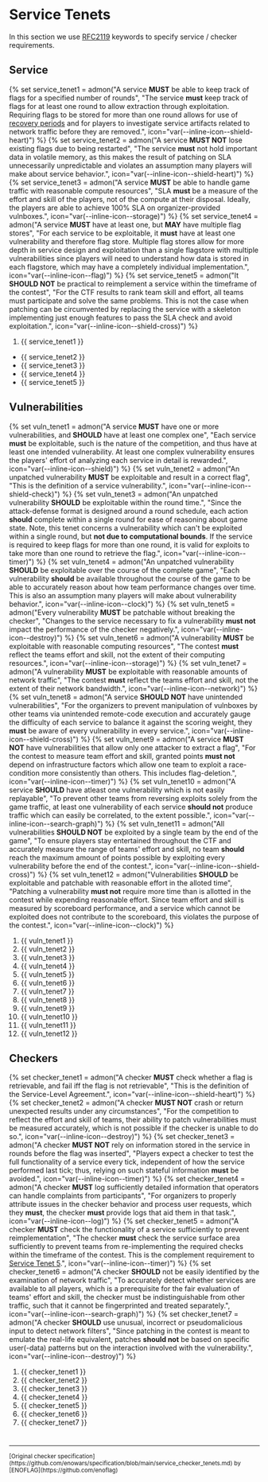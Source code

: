 # Service Tenets

In this section we use [RFC2119](https://www.ietf.org/rfc/rfc2119.txt) keywords to specify service / checker requirements.

## Service

{% set service_tenet1 = admon("A service **MUST** be able to keep track of flags for a specified number of rounds", "The service **must** keep track of flags for at least one round to allow extraction through exploitation. Requiring flags to be stored for more than one round allows for use of [recovery periods](/attack-defense/scoring-formula/faust2024.md) and for players to investigate service artifacts related to network traffic before they are removed.", icon="var(--inline-icon--shield-heart)") %}
{% set service_tenet2 = admon("A service **MUST NOT** lose existing flags due to being restarted", "The service **must** not hold important data in volatile memory, as this makes the result of patching on SLA unnecessarily unpredictable and violates an assumption many players will make about service behavior.", icon="var(--inline-icon--shield-heart)") %}
{% set service_tenet3 = admon("A service **MUST** be able to handle game traffic with reasonable compute resources", "SLA **must** be a measure of the effort and skill of the players, not of the compute at their disposal. Ideally, the players are able to achieve 100% SLA on organizer-provided vulnboxes.", icon="var(--inline-icon--storage)") %}
{% set service_tenet4 = admon("A service **MUST** have at least one, but **MAY** have multiple flag stores", "For each service to be exploitable, it **must** have at least one vulnerability and therefore flag store. Multiple flag stores allow for more depth in service design and exploitation than a single flagstore with multiple vulnerabilities since players will need to understand how data is stored in each flagstore, which may have a completely individual implementation.", icon="var(--inline-icon--flag)") %}
{% set service_tenet5 = admon("It **SHOULD NOT** be practical to reimplement a service within the timeframe of the contest", "For the CTF results to rank team skill and effort, all teams must participate and solve the same problems. This is not the case when patching can be circumvented by replacing the service with a skeleton implementing just enough features to pass the SLA check and avoid exploitation.", icon="var(--inline-icon--shield-cross)") %}

1. {{ service_tenet1 }}
- {{ service_tenet2 }}
- {{ service_tenet3 }}
- {{ service_tenet4 }}
- {{ service_tenet5 }}

## Vulnerabilities

{% set vuln_tenet1 = admon("A service **MUST** have one or more vulnerabilities, and **SHOULD** have at least one complex one", "Each service **must** be exploitable, such is the nature of the competition, and thus have at least one intended vulnerability. At least one complex vulnerability ensures the players' effort of analyzing each service in detail is rewarded.", icon="var(--inline-icon--shield)") %}
{% set vuln_tenet2 = admon("An unpatched vulnerability **MUST** be exploitable and result in a correct flag", "This is the definition of a service vulnerability.", icon="var(--inline-icon--shield-check)") %}
{% set vuln_tenet3 = admon("An unpatched vulnerability **SHOULD** be exploitable within the round time.", "Since the attack-defense format is designed around a round schedule, each action **should** complete within a single round for ease of reasoning about game state. Note, this tenet concerns a vulnerability which can't be exploited within a single round, but **not due to computational bounds**. If the service is required to keep flags for more than one round, it is valid for exploits to take more than one round to retrieve the flag.", icon="var(--inline-icon--timer)") %}
{% set vuln_tenet4 = admon("An unpatched vulnerability **SHOULD** be exploitable over the course of the complete game", "Each vulnerability **should** be available throughout the course of the game to be able to accurately reason about how team performance changes over time. This is also an assumption many players will make about vulnerability behavior.", icon="var(--inline-icon--clock)") %}
{% set vuln_tenet5 = admon("Every vulnerability **MUST** be patchable without breaking the checker", "Changes to the service necessary to fix a vulnerability **must not** impact the performance of the checker negatively.", icon="var(--inline-icon--destroy)") %}
{% set vuln_tenet6 = admon("A vulnerability **MUST** be exploitable with reasonable computing resources", "The contest **must** reflect the teams effort and skill, not the extent of their computing resources.", icon="var(--inline-icon--storage)") %}
{% set vuln_tenet7 = admon("A vulnerability **MUST** be exploitable with reasonable amounts of network traffic", "The contest **must** reflect the teams effort and skill, not the extent of their network bandwidth.", icon="var(--inline-icon--network)") %}
{% set vuln_tenet8 = admon("A service **SHOULD NOT** have unintended vulnerabilities", "For the organizers to prevent manipulation of vulnboxes by other teams via unintended remote-code execution and accurately gauge the difficulty of each service to balance it against the scoring weight, they **must** be aware of every vulnerability in every service.", icon="var(--inline-icon--shield-cross)") %}
{% set vuln_tenet9 = admon("A service **MUST NOT** have vulnerabilities that allow only one attacker to extract a flag", "For the contest to measure team effort and skill, granted points **must not** depend on infrastructure factors which allow one team to exploit a race-condition more consistently than others. This includes flag-deletion.", icon="var(--inline-icon--timer)") %}
{% set vuln_tenet10 = admon("A service **SHOULD** have atleast one vulnerability which is not easily replayable", "To prevent other teams from reversing exploits solely from the game traffic, at least one vulnerability of each service **should not** produce traffic which can easily be correlated, to the extent possible.", icon="var(--inline-icon--search-graph)") %}
{% set vuln_tenet11 = admon("All vulnerabilities **SHOULD NOT** be exploited by a single team by the end of the game", "To ensure players stay entertained throughout the CTF and accurately measure the range of teams' effort and skill, no team **should** reach the maximum amount of points possible by exploiting every vulnerability before the end of the contest.", icon="var(--inline-icon--shield-cross)") %}
{% set vuln_tenet12 = admon("Vulnerabilities **SHOULD** be exploitable and patchable with reasonable effort in the alloted time", "Patching a vulnerability **must not** require more time than is allotted in the contest while expending reasonable effort. Since team effort and skill is measured by scoreboard performance, and a service which cannot be exploited does not contribute to the scoreboard, this violates the purpose of the contest.", icon="var(--inline-icon--clock)") %}

1. {{ vuln_tenet1 }}
2. {{ vuln_tenet2 }}
3. {{ vuln_tenet3 }}
4. {{ vuln_tenet4 }}
5. {{ vuln_tenet5 }}
6. {{ vuln_tenet6 }}
7. {{ vuln_tenet7 }}
8. {{ vuln_tenet8 }}
9. {{ vuln_tenet9 }}
10. {{ vuln_tenet10 }}
11. {{ vuln_tenet11 }}
12. {{ vuln_tenet12 }}

## Checkers

{% set checker_tenet1 = admon("A checker **MUST** check whether a flag is retrievable, and fail iff the flag is not retrievable", "This is the definition of the Service-Level Agreement.", icon="var(--inline-icon--shield-heart)") %}
{% set checker_tenet2 = admon("A checker **MUST NOT** crash or return unexpected results under any circumstances", "For the competition to reflect the effort and skill of teams, their ability to patch vulnerabilities must be measured accurately, which is not possible if the checker is unable to do so.", icon="var(--inline-icon--destroy)") %}
{% set checker_tenet3 = admon("A checker **MUST NOT** rely on information stored in the service in rounds before the flag was inserted", "Players expect a checker to test the full functionality of a service every tick, independent of how the service performed last tick; thus, relying on such stateful information **must** be avoided.", icon="var(--inline-icon--timer)") %}
{% set checker_tenet4 = admon("A checker **MUST** log sufficiently detailed information that operators can handle complaints from participants", "For organizers to properly attribute issues in the checker behavior and process user requests, which they **must**, the checker **must** provide logs that aid them in that task.", icon="var(--inline-icon--log)") %}
{% set checker_tenet5 = admon("A checker **MUST** check the functionality of a service sufficiently to prevent reimplementation", "The checker **must** check the service surface area sufficiently to prevent teams from re-implementing the required checks within the timeframe of the contest. This is the complement requirement to [Service Tenet 5](#it_should_not_be_practical_to_reimplement_a_service_within_the_timeframe_of_the_contest).", icon="var(--inline-icon--timer)") %}
{% set checker_tenet6 = admon("A checker **SHOULD** not be easily identified by the examination of network traffic", "To accurately detect whether services are available to all players, which is a prerequisite for the fair evaluation of teams' effort and skill, the checker must be indistinguishable from other traffic, such that it cannot be fingerprinted and treated separately.", icon="var(--inline-icon--search-graph)") %}
{% set checker_tenet7 = admon("A checker **SHOULD** use unusual, incorrect or pseudomalicious input to detect network filters", "Since patching in the contest is meant to emulate the real-life equivalent, patches **should not** be based on specific user(-data) patterns but on the interaction involved with the vulnerability.", icon="var(--inline-icon--destroy)") %}

1. {{ checker_tenet1 }}
2. {{ checker_tenet2 }}
3. {{ checker_tenet3 }}
4. {{ checker_tenet4 }}
5. {{ checker_tenet5 }}
6. {{ checker_tenet6 }}
7. {{ checker_tenet7 }}

<div style="height:10px"></div>

---

<small>
[Original checker specification](https://github.com/enowars/specification/blob/main/service_checker_tenets.md) by [ENOFLAG](https://github.com/enoflag)
</small>
